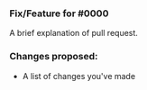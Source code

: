### Fix/Feature for #0000

A brief explanation of pull request.

### Changes proposed:

- A list of changes you've made
